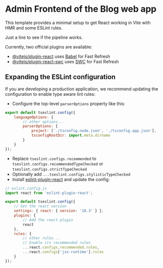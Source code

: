 # Admin Frontend of the Blog web app

This template provides a minimal setup to get React working in Vite with HMR and some ESLint rules.

Just a line to see if the pipeline works.

Currently, two official plugins are available:

- [@vitejs/plugin-react](https://github.com/vitejs/vite-plugin-react/blob/main/packages/plugin-react/README.md) uses [Babel](https://babeljs.io/) for Fast Refresh
- [@vitejs/plugin-react-swc](https://github.com/vitejs/vite-plugin-react-swc) uses [SWC](https://swc.rs/) for Fast Refresh

## Expanding the ESLint configuration

If you are developing a production application, we recommend updating the configuration to enable type aware lint rules:

- Configure the top-level `parserOptions` property like this:

```js
export default tseslint.config({
    languageOptions: {
        // other options...
        parserOptions: {
            project: ['./tsconfig.node.json', './tsconfig.app.json'],
            tsconfigRootDir: import.meta.dirname
        }
    }
});
```

- Replace `tseslint.configs.recommended` to `tseslint.configs.recommendedTypeChecked` or `tseslint.configs.strictTypeChecked`
- Optionally add `...tseslint.configs.stylisticTypeChecked`
- Install [eslint-plugin-react](https://github.com/jsx-eslint/eslint-plugin-react) and update the config:

```js
// eslint.config.js
import react from 'eslint-plugin-react';

export default tseslint.config({
    // Set the react version
    settings: { react: { version: '18.3' } },
    plugins: {
        // Add the react plugin
        react
    },
    rules: {
        // other rules...
        // Enable its recommended rules
        ...react.configs.recommended.rules,
        ...react.configs['jsx-runtime'].rules
    }
});
```
